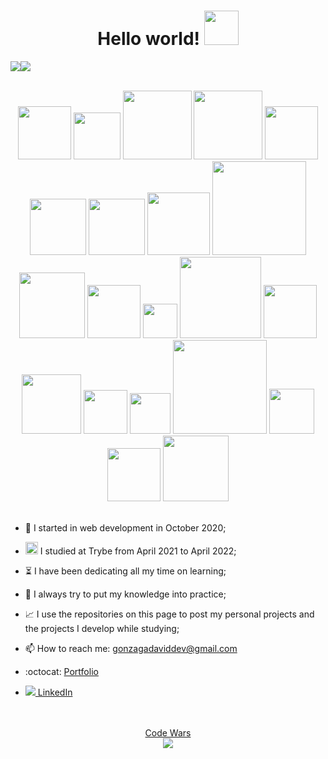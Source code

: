   <h1 align="center">Hello world!  <img src="https://media.giphy.com/media/X1XORnJ6ErubS/giphy.gif" width="55px"></h1>

<!-- <div align="center"> -->
 <img src="https://github-readme-stats.vercel.app/api?username=Gonzagadavid&show_icons=true&theme=chartreuse-dark" /><img src="https://github-readme-stats.vercel.app/api/top-langs/?username=Gonzagadavid&layout=compact&theme=chartreuse-dark"/>
<!-- </div> -->

<br>
<div align="center">
  <img src="https://img.shields.io/badge/-HTML5-1C1C1C?style=plastic&logo=html5&logoColor=E34F26" width="85px"> 
  <img src="https://img.shields.io/badge/-CSS3-1C1C1C?style=plastic&logo=css3&logoColor=1572B6" width="75px"> 
  <img src="https://img.shields.io/badge/-JavaScript-1C1C1C?style=plastic&logo=javascript&logoColor=eed718" width="110px"> 
  <img src="https://img.shields.io/badge/-TypeScript-1C1C1C?style=plastic&logo=typescript&logoColor=3178C6" width="110px">
  <img src="https://img.shields.io/badge/-Python-1C1C1C?style=plastic&logo=python&logoColor=3776AB" width="85px"> 
  <img src="https://img.shields.io/badge/-Node.js-1C1C1C?style=plastic&logo=Node.js&logoColor=3C873A" width="90px"> 
  <img src="https://img.shields.io/badge/-ReactJs-1C1C1C?logo=react&logoColor=61DAFB&style=plastic" width="90px"> 
  <img src="https://img.shields.io/badge/-GraphQL-1C1C1C?style=plastic&logo=GraphQL&logoColor=E10098" width="100px">
  <img src="https://img.shields.io/badge/-Apollo%20GraphQL-1C1C1C?style=plastic&logo=Apollo%20GraphQL&logoColor=311C87" width="150px">
  <img src="https://img.shields.io/badge/-MongoDB-1C1C1C?style=plastic&logo=mongodb&logoColor=47A248" width="105px">  
  <img src="https://img.shields.io/badge/-MySQL-1C1C1C?style=plastic&logo=mysql&logoColor=4479A1" width="85px">
  <img src="https://img.shields.io/badge/-git-1C1C1C?logo=git&logoColor=F05032&style=plastic" width="55px">
  <img src="https://img.shields.io/badge/-React%20Router-1C1C1C?logo=react-router&logoColor=CA4245&style=plastic" width="130px">
  <img src="https://img.shields.io/badge/-Redux-1C1C1C?logo=redux&logoColor=764ABC&style=plastic" width="85px"> 
  <img src="https://img.shields.io/badge/-Express-1C1C1C?style=plastic&logo=express&logoColor=fff" width="95px"> 
  <img src="https://img.shields.io/badge/-NPM-1C1C1C?logo=npm&logoColor=CB3837&style=plastic" width="70px"> 
  <img src="https://img.shields.io/badge/-Jest-1C1C1C?logo=jest&logoColor=C21325&style=plastic" width="65px"> 
  <img src="https://img.shields.io/badge/-Testing%20Library-1C1C1C?logo=testing-library&logoColor=E33332&style=plastic" width="150px">
  <img src="https://img.shields.io/badge/-Chai-1C1C1C?style=plastic&logo=chai&logoColor=A30701" width="72px">
  <img src="https://img.shields.io/badge/-Mocha-1C1C1C?style=plastic&logo=mocha&logoColor=8D6748" width="85px">
  <img src="https://img.shields.io/badge/-Swagger-1C1C1C?style=plastic&logo=swagger&logoColor=85EA2D" width="105px">
</div>
<br>

- :hatching_chick: I started in web development in October 2020;

- <img src="https://encrypted-tbn0.gstatic.com/images?q=tbn:ANd9GcR8eHMDI2hW1eiwtcrvs3tQYkNgxSDisd1G2RmIq_6dUwPFIrmXYJ_pTmU7pe1mwP-whmM&usqp=CAU" height="20px" width="20px"> I studied at Trybe from April 2021 to April 2022; 

- :hourglass_flowing_sand: I have been dedicating all my time on learning;

- :muscle: I always try to put my knowledge into practice;

- :chart_with_upwards_trend: I use the repositories on this page to post my personal projects and the projects I develop while studying;

- 📫 How to reach me: gonzagadaviddev@gmail.com

- :octocat: <a href="https://gonzagadavid.github.io/portfolio">Portfolio</a>

- <img src="https://i.stack.imgur.com/gVE0j.png"/><a href="https://www.linkedin.com/in/david-gonzaga/"> LinkedIn</a>

<br>

  <br>
<div align="center">
  <div><a href="https://www.codewars.com/users/Gonzagadavid">Code Wars</a></div>
  <img src="https://www.codewars.com/users/Gonzagadavid/badges/large" />
</div>



